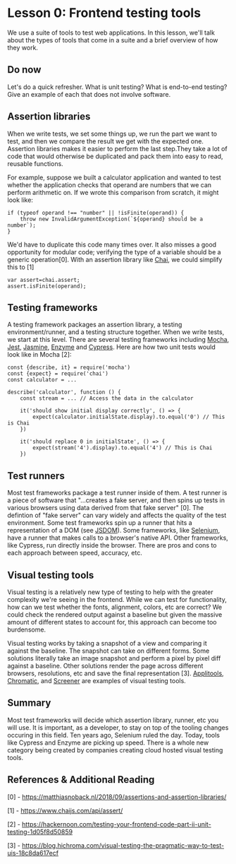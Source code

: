 # Lesson 0:  Frontend testing tools

We use a suite of tools to test web applications. In this lesson, we'll talk about the types of tools that come in a suite and a brief overview of how they work.

## Do now

Let's do a quick refresher. What is unit testing? What is end-to-end testing? Give an example of each that does not involve software.

## Assertion libraries

When we write tests, we set some things up, we run the part we want to test, and then we compare the result we get with the expected one. Assertion libraries makes it easier to perform the last step.They take a lot of code that would otherwise be duplicated and pack them into easy to read, reusable functions. 

For example, suppose we built a calculator application and wanted to test whether the application checks that operand are numbers that we can perform arithmetic on. If we wrote this comparison from scratch, it might look like:
```
if (typeof operand !== "number" || !isFinite(operand)) {
    throw new InvalidArgumentException(`${operand} should be a number`);
}
```

We'd have to duplicate this code many times over. It also misses a good opportunity for modular code; verifying the type of a variable should be a generic operation[0]. With an assertion library like [Chai](https://www.chaijs.com/), we could simplify this to [1]

```
var assert=chai.assert;
assert.isFinite(operand);
```

## Testing frameworks

A testing framework packages an assertion library, a testing environment/runner, and a testing structure together. When we write tests, we start at this level. There are several testing frameworks including [Mocha](https://mochajs.org/), [Jest](https://jestjs.io/), [Jasmine](https://jasmine.github.io/), [Enzyme](https://airbnb.io/enzyme/) and [Cypress](https://cypress.io). Here are how two unit tests would look like in Mocha [2]:

```
const {describe, it} = require('mocha')
const {expect} = require('chai')
const calculator = ...

describe('calculator', function () {
    const stream = ... // Access the data in the calculator 

    it('should show initial display correctly', () => {
        expect(calculator.initialState.display).to.equal('0') // This is Chai
    })
    
    it('should replace 0 in initialState', () => {
        expect(stream('4').display).to.equal('4') // This is Chai
    })
```

## Test runners

Most test frameworks package a test runner inside of them. A test runner is a piece of software that "...creates a fake server, and then spins up tests in various browsers using data derived from that fake server" [0]. The defintion of "fake server" can vary widely and affects the quality of the test environment. Some test frameworks spin up a runner that hits a representation of a DOM (see [JSDOM](https://github.com/jsdom/jsdom)). Some frameworks, like [Selenium](https://www.seleniumhq.org/), have a runner that makes calls to a browser's native API. Other frameworks, like Cypress, run directly inside the browser. There are pros and cons to each approach between speed, accuracy, etc. 

## Visual testing tools

Visual testing is a relatively new type of testing to help with the greater complexity we're seeing in the frontend. While we can test for functionality, how can we test whether the fonts, alignment, colors, etc are correct? We could check the rendered output against a baseline but given the massive amount of different states to account for, this approach can become too burdensome. 

Visual testing works by taking a snapshot of a view and comparing it against the baseline. The snapshot can take on different forms. Some solutions literally take an image snapshot and perform a pixel by pixel diff against a baseline. Other solutions render the page across different browsers, resolutions, etc and save the final representation [3]. [Applitools](https://applitools.com/), [Chromatic](https://www.chromaticqa.com/), and [Screener](https://screener.io/) are examples of visual testing tools. 

## Summary

Most test frameworks will decide which assertion library, runner, etc you will use. It is important, as a developer, to stay on top of the tooling changes occuring in this field. Ten years ago, Selenium ruled the day. Today, tools like Cypress and Enzyme are picking up speed. There is a whole new category being created by companies creating cloud hosted visual testing tools. 


## References & Additional Reading

[0] - https://matthiasnoback.nl/2018/09/assertions-and-assertion-libraries/

[1] - https://www.chaijs.com/api/assert/

[2] - https://hackernoon.com/testing-your-frontend-code-part-ii-unit-testing-1d05f8d50859

[3] - https://blog.hichroma.com/visual-testing-the-pragmatic-way-to-test-uis-18c8da617ecf